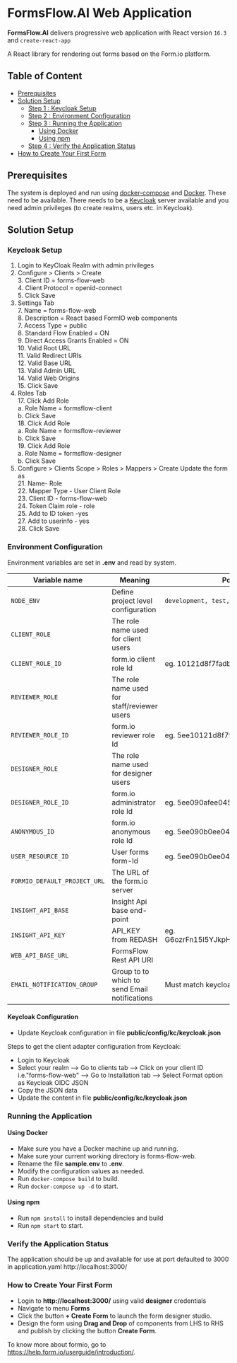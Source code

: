 # FormsFlow.AI Web Application

**FormsFlow.AI** delivers progressive web application with React version `16.3` and `create-react-app`

A React library for rendering out forms based on the Form.io platform.

## Table of Content
* [Prerequisites](#prerequisites)
* [Solution Setup](#solution-setup)
  * [Step 1 : Keycloak Setup](#keycloak-setup)
  * [Step 2 : Environment Configuration](#environment-configuration)
  * [Step 3 : Running the Application](#running-the-application)
     * [Using Docker](#using-docker)
     * [Using npm](#using-npm)
  * [Step 4 : Verify the Application Status](#verify-the-application-status)
* [How to Create Your First Form](#how-to-create-your-first-form)

## Prerequisites

The system is deployed and run using [docker-compose](https://docker.com) and [Docker](https://docker.com). These need to be available.
There needs to be a [Keycloak](https://www.keycloak.org/) server available and you need admin privileges (to create realms, users etc. in Keycloak).

## Solution Setup

### Keycloak Setup

1. Login to KeyCloak Realm with admin privileges  
2. Configure > Clients > Create  
	3. Client ID = forms-flow-web  
	4. Client Protocol = openid-connect  
	5. Click Save  
6. Settings Tab  
	7. Name = forms-flow-web  
	8. Description = React based FormIO web components  
	7. Access Type = public  
	8. Standard Flow Enabled = ON  
	9. Direct Access Grants Enabled = ON  
	10. Valid Root URL  
	11. Valid Redirect URIs  
	12. Valid Base URL  
	13. Valid Admin URL  
	14. Valid Web Origins  
	15. Click Save  
16. Roles Tab  
	17. Click Add Role  
		a. Role Name = formsflow-client  
		b. Click Save  
	18. Click Add Role  
		a. Role Name = formsflow-reviewer  
		b. Click Save  
	19. Click Add Role  
		a. Role Name = formsflow-designer  
		b. Click Save  
20. Configure > Clients Scope > Roles > Mappers > Create Update the form as  
    21. Name- Role  
    22. Mapper Type - User Client Role  
    23. Client ID - forms-flow-web  
    24. Token Claim role - role  
    25. Add to ID token -yes  
    27. Add to userinfo - yes  
    28. Click Save  


### Environment Configuration

Environment variables are set in **.env** and read by system.

 Variable name | Meaning | Possible values | Default value |
 --- | --- | --- | ---
 `NODE_ENV`| Define project level configuration | `development, test, production` | `development`
 `CLIENT_ROLE`|	The role name used for client users|| formsflow-client
 `CLIENT_ROLE_ID`|form.io client role Id|eg. 10121d8f7fadb18402a4c|must get the value from form.io resource **/roles**
 `REVIEWER_ROLE`|The role name used for staff/reviewer users||`formsflow-reviewer`
 `REVIEWER_ROLE_ID`|form.io reviewer role Id|eg. 5ee10121d8f7fa03b3402a4d|must get the value from form.io resource **/roles**
 `DESIGNER_ROLE`|The role name used for designer users||`formsflow-designer`
 `DESIGNER_ROLE_ID`|form.io administrator role Id|eg. 5ee090afee045f1597609cae|must get the value from form.io resource **/roles**
 `ANONYMOUS_ID`|form.io anonymous role Id|eg. 5ee090b0ee045f28ad609cb0|must get the value from form.io resource **/roles**
 `USER_RESOURCE_ID`|User forms form-Id|eg. 5ee090b0ee045f51c5609cb1|must get the value from form.io resource **/user**
 `FORMIO_DEFAULT_PROJECT_URL`|The URL of the form.io server||`http://localhost:3001`
 `INSIGHT_API_BASE`|Insight Api base end-point||`http://localhost:7000`
 `INSIGHT_API_KEY`|API_KEY from REDASH|eg. G6ozrFn15l5YJkpHcMZaKOlAhYZxFPhJl5Xr7vQw| must be set to your ReDash API key
 `WEB_API_BASE_URL`|FormsFlow Rest API URI||`http://localhost:5000/api`
 `EMAIL_NOTIFICATION_GROUP`|Group to to which to send Email notifications|Must match keycloak group|`formsflow-reviewer`

#### Keycloak Configuration

- Update Keycloak configuration in file **public/config/kc/keycloak.json**

Steps to get the client adapter configuration from Keycloak:
  - Login to Keycloak
  - Select your realm --> Go to clients tab --> Click on your client ID i.e."forms-flow-web" --> Go to Installation tab --> Select Format option as Keycloak OIDC JSON
  - Copy the JSON data
  - Update the content in file **public/config/kc/keycloak.json**

### Running the Application

#### Using Docker
   * Make sure you have a Docker machine up and running.
   * Make sure your current working directory is forms-flow-web.
   * Rename the file **sample.env** to **.env**.
   * Modify the configuration values as needed.
   * Run `docker-compose build` to build.
   * Run `docker-compose up -d` to start.

#### Using npm
   * Run `npm install` to install dependencies and build
   * Run `npm start` to start.

### Verify the Application Status

   The application should be up and available for use at port defaulted to 3000 in application.yaml http://localhost:3000/

### How to Create Your First Form
  * Login to **http://localhost:3000/** using valid **designer** credentials
  * Navigate to menu **Forms**
  * Click the button **+ Create Form** to launch the form designer studio.
  * Design the form using **Drag and Drop** of components from LHS to RHS and publish by clicking the button **Create Form**.

To know more about formio, go to https://help.form.io/userguide/introduction/.

